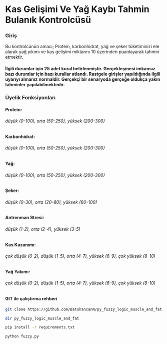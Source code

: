 # Kas Gelişimi Ve Yağ Kaybı Tahmin Bulanık Kontrolcüsü

### Giriş
Bu kontrolcünün amacı; Protein, karbonhidrat, yağ ve şeker tüketiminizi ele alarak yağ yıkımı ve kas gelişimi miktarını 10 üzerinden puanlayarak tahmin etmektir.
#### İlgili durumlar için 25 adet kural belirlenmiştir. Gerçekleşmesi imkansız bazı durumlar için bazı kurallar atlandı. Rastgele girişler yapıldığında ilgili uyarıyı almanız normaldir. Gerçekçi bir senaryoda gerçeğe oldukça yakın tahminler yapılabilmektedir.

### Üyelik Fonksiyonları
#### Protein:
###### düşük (0-100), orta (50-250), yüksek (200-300)

#### Karbonhidrat:
###### düşük (0-100), orta (50-250), yüksek (200-300)

#### Yağ:
###### düşük (0-100), orta (50-250), yüksek (200-300)

#### Şeker:
###### düşük (0-30), orta (20-80), yüksek (60-100)

#### Antrenman Stresi:
###### düşük (1-2), orta (2-4), yüksek (3-5)

#### Kas Kazanımı:
###### çok düşük (0-2), düşük (1-5), orta (4-7), yüksek (6-9), çok yüksek (8-10)

#### Yağ Yakımı:
###### çok düşük (0-2), düşük (1-5), orta (4-7), yüksek (6-9), çok yüksek (8-10)




#### GIT ile çalıştırma rehberi

```bash
git clone https://github.com/BatuhancanN/py_fuzzy_logic_muscle_and_fat
```

```bash
dir py_fuzzy_logic_muscle_and_fat
```

```bash
pip install -r requirements.txt
```

```bash
python fuzzy.py
```










